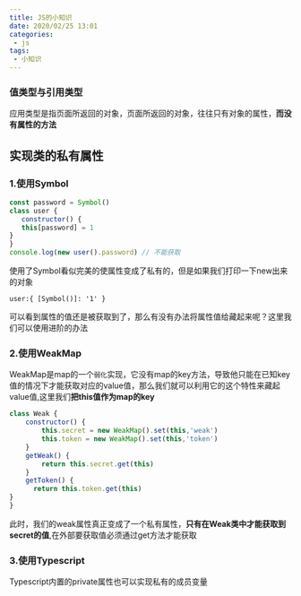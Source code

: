 ```yaml
---
title: JS的小知识
date: 2020/02/25 13:01
categories: 
 - js
tags: 
 - 小知识
---
```


### 值类型与引用类型

应用类型是指页面所返回的对象，页面所返回的对象，往往只有对象的属性，**而没有属性的方法**

## 实现类的私有属性

### 1.使用Symbol
````javascript
const password = Symbol()
class user {
   constructor() {
   this[password] = 1
}
}
console.log(new user().password) // 不能获取
````
使用了Symbol看似完美的使属性变成了私有的，但是如果我们打印一下new出来的对象

`user:{ [Symbol()]: '1' }`

可以看到属性的值还是被获取到了，那么有没有办法将属性值给藏起来呢？这里我们可以使用进阶的办法

### 2.使用WeakMap

WeakMap是map的一个`弱化`实现，它没有map的key方法，导致他只能在已知key值的情况下才能获取对应的value值，那么我们就可以利用它的这个特性来藏起value值,这里我们**把this值作为map的key**

```javascript
class Weak {
    constructor() {
        this.secret = new WeakMap().set(this,'weak')
        this.token = new WeakMap().set(this,'token')
    }
    getWeak() {
        return this.secret.get(this)
    }
    getToken() {
      return this.token.get(this)    
}
}
```

此时，我们的weak属性真正变成了一个私有属性，**只有在Weak类中才能获取到secret的值**,在外部要获取值必须通过get方法才能获取

### 3.使用Typescript

Typescript内置的private属性也可以实现私有的成员变量



